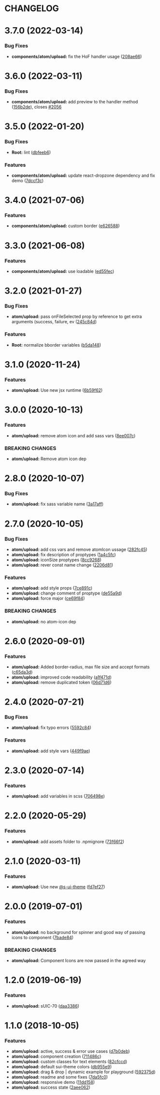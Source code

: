 # CHANGELOG

# 3.7.0 (2022-03-14)


### Bug Fixes

* **components/atom/upload:** fix the HoF handler usage ([208ae66](https://github.com/SUI-Components/sui-components/commit/208ae66d527919789e436ba683baec9517e72321))



# 3.6.0 (2022-03-11)


### Bug Fixes

* **components/atom/upload:** add preview to the handler method ([156b2de](https://github.com/SUI-Components/sui-components/commit/156b2de9a9108d378d51aab753c30b0955584ecb)), closes [#2056](https://github.com/SUI-Components/sui-components/issues/2056)



# 3.5.0 (2022-01-20)


### Bug Fixes

* **Root:** lint ([dbfeeb6](https://github.com/SUI-Components/sui-components/commit/dbfeeb6f15cd103984db448a485737d531e1ed9c))


### Features

* **components/atom/upload:** update react-dropzone dependency and fix demo ([7dccf3c](https://github.com/SUI-Components/sui-components/commit/7dccf3c7ccbcde2b6f74d6a1cf916e16631c5068))



# 3.4.0 (2021-07-06)


### Features

* **components/atom/upload:** custom border ([e626588](https://github.com/SUI-Components/sui-components/commit/e62658815941427c56b028db2f07077ab822b1b8))



# 3.3.0 (2021-06-08)


### Features

* **components/atom/upload:** use loadable ([ed55fec](https://github.com/SUI-Components/sui-components/commit/ed55fec3b088c8185e3208b08a820284cd6f3ea8))



# 3.2.0 (2021-01-27)


### Bug Fixes

* **atom/upload:** pass onFileSelected prop by reference to get extra arguments (success, failure, ev ([245c84d](https://github.com/SUI-Components/sui-components/commit/245c84d3e3a75ff3dcd2cb024b6a8d6461461f1c))


### Features

* **Root:** normalize bborder variables ([b5da148](https://github.com/SUI-Components/sui-components/commit/b5da1482ca96b523f0c168c7040783ce78a7f14d))



# 3.1.0 (2020-11-24)


### Features

* **atom/upload:** Use new jsx runtime ([6b59f62](https://github.com/SUI-Components/sui-components/commit/6b59f626c407d0b8085b96a15d4de64a91e8343d))



# 3.0.0 (2020-10-13)


### Features

* **atom/upload:** remove atom icon and add sass vars ([8ee007c](https://github.com/SUI-Components/sui-components/commit/8ee007cd2bd4362688bbc753c620fae2d3e1de95))


### BREAKING CHANGES

* **atom/upload:** Remove atom icon dep



# 2.8.0 (2020-10-07)


### Bug Fixes

* **atom/upload:** fix sass variable name ([3a17aff](https://github.com/SUI-Components/sui-components/commit/3a17aff39da7ec97253354112f0ed10325ba81a5))



# 2.7.0 (2020-10-05)


### Bug Fixes

* **atom/upload:** add css vars and remove atomIcon ussage ([282fc45](https://github.com/SUI-Components/sui-components/commit/282fc45784aa7a2fd51db6a5f603a454f2e8dee7))
* **atom/upload:** fix description of proptypes ([1a4c5fc](https://github.com/SUI-Components/sui-components/commit/1a4c5fc5a2d0d05886a1257c4af6e64ab5e81209))
* **atom/upload:** iconSize proptypes ([8cc9268](https://github.com/SUI-Components/sui-components/commit/8cc926815adac5b112cf40aea54396bd5c021383))
* **atom/upload:** rever const name change ([2206d81](https://github.com/SUI-Components/sui-components/commit/2206d81792c493ffe6cea8d43dce7ddd80394679))


### Features

* **atom/upload:** add style props ([7ce891c](https://github.com/SUI-Components/sui-components/commit/7ce891c1c6ba2fd041580ec3c9a564f49d9d55f9))
* **atom/upload:** change comment of proptype ([de55a9d](https://github.com/SUI-Components/sui-components/commit/de55a9df06d91ff2359ddbc1fa154ef5ed187237))
* **atom/upload:** force major ([ce69f84](https://github.com/SUI-Components/sui-components/commit/ce69f843774d4e4308a203f77629d5b3a4aa5470))


### BREAKING CHANGES

* **atom/upload:** no atom-icon dep



# 2.6.0 (2020-09-01)


### Features

* **atom/upload:** Added border-radius, max file size and accept formats ([c65da3d](https://github.com/SUI-Components/sui-components/commit/c65da3db9d35e356e318e5010666575ba2a4afe6))
* **atom/upload:** improved code readability ([a1f471d](https://github.com/SUI-Components/sui-components/commit/a1f471dca2ccdd64a269c11efad8d5881b70d927))
* **atom/upload:** remove duplicated token ([06d71d6](https://github.com/SUI-Components/sui-components/commit/06d71d65850445b21163605a3a5962d5ba2df5b1))



# 2.4.0 (2020-07-21)


### Bug Fixes

* **atom/upload:** fix typo errors ([5592c84](https://github.com/SUI-Components/sui-components/commit/5592c84cabf84a112d78742fbe1882289b51fa7b))


### Features

* **atom/upload:** add style vars ([449f9ae](https://github.com/SUI-Components/sui-components/commit/449f9ae1fd274ad5bde4105723ee0a1d8fbf628d))



# 2.3.0 (2020-07-14)


### Features

* **atom/upload:** add variables in scss ([706498e](https://github.com/SUI-Components/sui-components/commit/706498e95fe20a50733e23f3957f51c0cd834842))



# 2.2.0 (2020-05-29)


### Features

* **atom/upload:** add assets folder to .npmignore ([73f66f2](https://github.com/SUI-Components/sui-components/commit/73f66f20ba551ccc8c62780899047685d061f323))



# 2.1.0 (2020-03-11)


### Features

* **atom/upload:** Use new [@s-ui-theme](https://github.com/s-ui-theme) ([fd7ef27](https://github.com/SUI-Components/sui-components/commit/fd7ef27d55e0ac14b21cca1c7af738b5291db5b4))



# 2.0.0 (2019-07-01)


### Features

* **atom/upload:** no background for spinner and good way of passing icons to component ([7bade84](https://github.com/SUI-Components/sui-components/commit/7bade8426181925360420824f8b1589c92a552a8))


### BREAKING CHANGES

* **atom/upload:** Component Icons are now passed in the agreed way



# 1.2.0 (2019-06-19)


### Features

* **atom/upload:** sUIC-70 ([daa3386](https://github.com/SUI-Components/sui-components/commit/daa3386c38939af939c3d7e6eb42818666cab045))



# 1.1.0 (2018-10-05)


### Features

* **atom/upload:** active, success & error use cases ([d7b0deb](https://github.com/SUI-Components/sui-components/commit/d7b0deb249e7576ba7798a3b7abc10009c591363))
* **atom/upload:** component creation ([711486c](https://github.com/SUI-Components/sui-components/commit/711486c40373f2d1c0863b19aa4e1e65ea2cad80))
* **atom/upload:** custom classes for text elements ([82cfccd](https://github.com/SUI-Components/sui-components/commit/82cfccd3de7cf72b0c5b1b72a974ef6b3fe19d27))
* **atom/upload:** default sui-theme colors ([db955e9](https://github.com/SUI-Components/sui-components/commit/db955e90f91b39e301841e25acd1a6f0f515c115))
* **atom/upload:** drag & drop | dynamic example for playground ([592375d](https://github.com/SUI-Components/sui-components/commit/592375d930224594ad5f9774a45420103df661a8))
* **atom/upload:** readme and some fixes ([7da5fc0](https://github.com/SUI-Components/sui-components/commit/7da5fc0989623554747aa89cfb5079a5e008d150))
* **atom/upload:** responsive demo ([11dd158](https://github.com/SUI-Components/sui-components/commit/11dd158d65aafb5dab30efd36f0ac31b15bf8680))
* **atom/upload:** success state ([2aee062](https://github.com/SUI-Components/sui-components/commit/2aee062b427684b13c76e5db99748abe2a2156a3))




